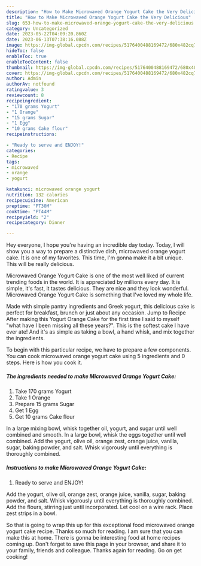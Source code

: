 ```yaml
---
description: "How to Make Microwaved Orange Yogurt Cake the Very Delicious"
title: "How to Make Microwaved Orange Yogurt Cake the Very Delicious"
slug: 653-how-to-make-microwaved-orange-yogurt-cake-the-very-delicious
category: Uncategorized
date: 2023-05-22T04:09:20.860Z
date: 2023-06-13T07:38:16.088Z
image: https://img-global.cpcdn.com/recipes/5176400488169472/680x482cq70/microwaved-orange-yogurt-cake-recipe-main-photo.jpg
hideToc: false
enableToc: true
enableTocContent: false
thumbnail: https://img-global.cpcdn.com/recipes/5176400488169472/680x482cq70/microwaved-orange-yogurt-cake-recipe-main-photo.jpg
cover: https://img-global.cpcdn.com/recipes/5176400488169472/680x482cq70/microwaved-orange-yogurt-cake-recipe-main-photo.jpg
author: Admin
authorAv: notfound
ratingvalue: 3
reviewcount: 8
recipeingredient:
- "170 grams Yogurt"
- "1 Orange"
- "15 grams Sugar"
- "1 Egg"
- "10 grams Cake flour"
recipeinstructions:

- "Ready to serve and ENJOY!"
categories:
- Recipe
tags:
- microwaved
- orange
- yogurt

katakunci: microwaved orange yogurt 
nutrition: 132 calories
recipecuisine: American
preptime: "PT30M"
cooktime: "PT44M"
recipeyield: "2"
recipecategory: Dinner

---
```



Hey everyone, I hope you're having an incredible day today. Today, I will show you a way to prepare a distinctive dish, microwaved orange yogurt cake. It is one of my favorites. This time, I'm gonna make it a bit unique. This will be really delicious.

Microwaved Orange Yogurt Cake is one of the most well liked of current trending foods in the world. It is appreciated by millions every day. It is simple, it's fast, it tastes delicious. They are nice and they look wonderful. Microwaved Orange Yogurt Cake is something that I've loved my whole life.

Made with simple pantry ingredients and Greek yogurt, this delicious cake is perfect for breakfast, brunch or just about any occasion. Jump to Recipe After making this Yogurt Orange Cake for the first time I said to myself &#34;what have I been missing all these years?&#34;. This is the softest cake I have ever ate! And it&#39;s as simple as taking a bowl, a hand whisk, and mix together the ingredients.


To begin with this particular recipe, we have to prepare a few components. You can cook microwaved orange yogurt cake using 5 ingredients and 0 steps. Here is how you cook it.

<!--inarticleads1-->

##### The ingredients needed to make Microwaved Orange Yogurt Cake:

1. Take 170 grams Yogurt
1. Take 1 Orange
1. Prepare 15 grams Sugar
1. Get 1 Egg
1. Get 10 grams Cake flour


In a large mixing bowl, whisk together oil, yogurt, and sugar until well combined and smooth. In a large bowl, whisk the eggs together until well combined. Add the yogurt, olive oil, orange zest, orange juice, vanilla, sugar, baking powder, and salt. Whisk vigorously until everything is thoroughly combined. 

<!--inarticleads2-->

##### Instructions to make Microwaved Orange Yogurt Cake:


1. Ready to serve and ENJOY!

Add the yogurt, olive oil, orange zest, orange juice, vanilla, sugar, baking powder, and salt. Whisk vigorously until everything is thoroughly combined. Add the flours, stirring just until incorporated. Let cool on a wire rack. Place zest strips in a bowl. 

So that is going to wrap this up for this exceptional food microwaved orange yogurt cake recipe. Thanks so much for reading. I am sure that you can make this at home. There is gonna be interesting food at home recipes coming up. Don't forget to save this page in your browser, and share it to your family, friends and colleague. Thanks again for reading. Go on get cooking!
